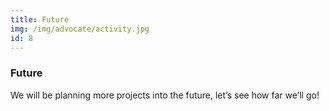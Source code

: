 ```yaml
---
title: Future
img: /img/advocate/activity.jpg
id: 8
---
```


### Future 
We will be planning more projects into the future, let’s see how far we’ll go!
